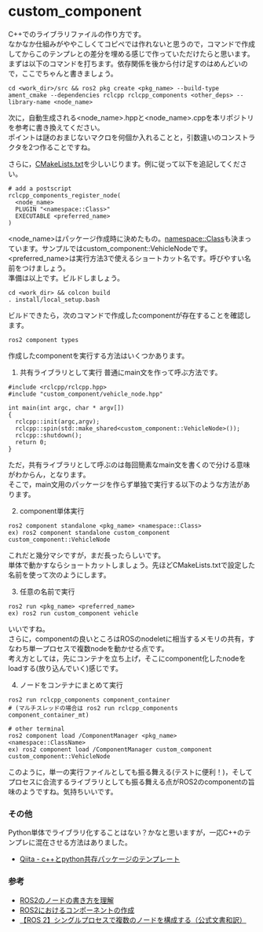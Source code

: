 # custom_component

C++でのライブラリファイルの作り方です。  
なかなか仕組みがややこしくてコピペでは作れないと思うので，コマンドで作成してからこのテンプレとの差分を埋める感じで作っていただけたらと思います。  
まずは以下のコマンドを打ちます。依存関係を後から付け足すのはめんどいので，ここでちゃんと書きましょう。  

```
cd <work_dir>/src && ros2 pkg create <pkg_name> --build-type ament_cmake --dependencies rclcpp rclcpp_components <other_deps> --library-name <node_name>
```

次に，自動生成される<node_name>.hppと<node_name>.cppを本リポジトリを参考に書き換えてください。  
ポイントは謎のおまじないマクロを何個か入れることと，引数違いのコンストラクタを2つ作ることですね。  

さらに，[CMakeLists.txt](CMakeLists.txt)を少しいじります。例に従って以下を追記してください。  

```
# add a postscript
rclcpp_components_register_node(
  <node_name>
  PLUGIN "<namespace::Class>"
  EXECUTABLE <preferred_name>
)
```

<node_name>はパッケージ作成時に決めたもの。<namespace::Class>も決まっています。サンプルではcustom_component::VehicleNodeです。  
<preferred_name>は実行方法3で使えるショートカット名です。呼びやすい名前をつけましょう。  
準備は以上です。ビルドしましょう。  

```
cd <work_dir> && colcon build
. install/local_setup.bash
```

ビルドできたら，次のコマンドで作成したcomponentが存在することを確認します。  

```
ros2 component types
```

作成したcomponentを実行する方法はいくつかあります。  

1. 共有ライブラリとして実行
普通にmain文を作って呼ぶ方法です。  
```
#include <rclcpp/rclcpp.hpp>
#include "custom_component/vehicle_node.hpp"

int main(int argc, char * argv[])
{
  rclcpp::init(argc,argv);
  rclcpp::spin(std::make_shared<custom_component::VehicleNode>());
  rclcpp::shutdown();
  return 0;
}
```

ただ，共有ライブラリとして呼ぶのは毎回簡素なmain文を書くので分ける意味がわからん，となります。  
そこで，main文用のパッケージを作らず単独で実行する以下のような方法があります。  

2. component単体実行
```
ros2 component standalone <pkg_name> <namespace::Class>
ex) ros2 component standalone custom_component custom_component::VehicleNode
```

これだと幾分マシですが，まだ長ったらしいです。  
単体で動かすならショートカットしましょう。先ほどCMakeLists.txtで設定した名前を使って次のようにします。  

3. 任意の名前で実行
```
ros2 run <pkg_name> <preferred_name>
ex) ros2 run custom_component vehicle
```

いいですね。  
さらに，componentの良いところはROSのnodeletに相当するメモリの共有，すなわち単一プロセスで複数nodeを動かせる点です。  
考え方としては，先にコンテナを立ち上げ，そこにcomponent化したnodeをloadする(放り込んでいく)感じです。  

4. ノードをコンテナにまとめて実行
```
ros2 run rclcpp_components component_container
# (マルチスレッドの場合は ros2 run rclcpp_components component_container_mt)

# other terminal
ros2 component load /ComponentManager <pkg_name> <namespace::ClassName>
ex) ros2 component load /ComponentManager custom_component custom_component::VehicleNode
```

このように，単一の実行ファイルとしても振る舞える(テストに便利！)，そしてプロセスに合流するライブラリとしても振る舞える点がROS2のcomponentの旨味のようですね。気持ちいいです。  

### その他
Python単体でライブラリ化することはない？かなと思いますが，一応C++のテンプレに混在させる方法はありました。  
* [Qiita - c++とpython共存パッケージのテンプレート](https://qiita.com/ousagi_sama/items/e1eb921f1b2e6b890133)

### 参考
* [ROS2のノードの書き方を理解](https://gbiggs.github.io/rosjp_ros2_intro/ros2_basics.html#ros-2%E3%81%AE%E3%83%8E%E3%83%BC%E3%83%89%E3%81%AE%E6%9B%B8%E3%81%8D%E6%96%B9%E3%82%92%E7%90%86%E8%A7%A3)
* [ROS2におけるコンポーネントの作成](https://qiita.com/NeK/items/775c0ddb4e10ed091068)
* [【ROS 2】シングルプロセスで複数のノードを構成する（公式文書和訳）](https://www.moriken254.com/entry/2019/05/07/220454)
